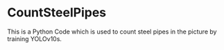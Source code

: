 # CountSteelPipes

This is a Python Code which is used to count steel pipes in the picture by training YOLOv10s.

